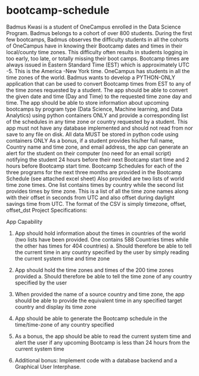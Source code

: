 # bootcamp-schedule
Badmus Kwasi is a student of OneCampus enrolled in the Data Science Program. Badmus belongs to a cohort of over
800 students. During the first few bootcamps, Badmus observes the difficulty students in all the cohorts of
OneCampus have in knowing their Bootcamp dates and times in their local/county time zones. This difficulty often
results in students logging in too early, too late, or totally missing their boot camps. Bootcamp times are always issued
in Eastern Standard Time (EST) which is approximately UTC -5. This is the America -New York time. OneCampus has
students in all the time zones of the world.
Badmus wants to develop a PYTHON-ONLY application that can be used to convert Bootcamp times from EST to any
of the time zones requested by a student. The app should be able to convert the given date and time (Day and Time)
to the requested time zone day and time.
The app should be able to store information about upcoming bootcamps by program type (Data Science, Machine
learning, and Data Analytics) using python containers ONLY and provide a corresponding list of the schedules in any
time zone or country requested by a student. This app must not have any database implemented and should not
read from nor save to any file on disk. All data MUST be stored in python code using containers ONLY
As a bonus, if a student provides his/her full name, Country name and time zone, and email address, the app can
generate an alert for the student on their computer (no need for an email script) notifying the student 24 hours before
their next Bootcamp start time and 2 hours before Bootcamp start time.
Bootcamp Schedules for each of the three programs for the next three months are provided in the Bootcamp
Schedule (see attached excel sheet)
Also provided are two lists of world time zone times.
One list contains times by country while the second list provides times by time zone. This is a list of all the time zone
names along with their offset in seconds from UTC and also offset during daylight
savings time from UTC. The format of the CSV is simply
timezone, offset, offset_dst
Project Specifications:

App Capability
1. App should hold information about the times in countries of the world (two lists have been provided. One
contains 588 Countries times while the other has times for 404 countries)
a. Should therefore be able to tell the current time in any country specified by the user by simply reading the
current system time and time zone

2. App should hold the time zones and times of the 200 time zones provided
a. Should therefore be able to tell the time zone of any country specified by the user

3. When provided the name of a source country and time zone, the app should be able to provide the equivalent
time in any specified target country and display its time zone

4. App should be able to generate the Bootcamp schedule in the time/time-zone of any country specified

5. As a bonus, the app should be able to read the current system time and alert the user if any upcoming Bootcamp
is less than 24 hours from the current system time

6. Additional bonus: Implement code with a database backend and a Graphical User Interphase.
